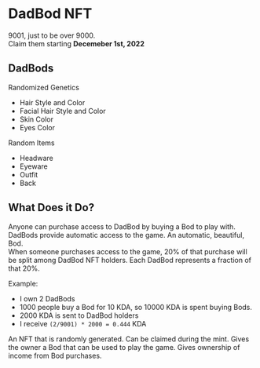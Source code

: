 # DadBod NFT
9001, just to be over 9000.  
Claim them starting **Decemeber 1st, 2022**

## DadBods
Randomized Genetics

- Hair Style and Color  
- Facial Hair Style and Color  
- Skin Color  
- Eyes Color  

Random Items

- Headware  
- Eyeware  
- Outfit  
- Back  

## What Does it Do?
Anyone can purchase access to DadBod by buying a Bod to play with.  
DadBods provide automatic access to the game. An automatic, beautiful, Bod.  
When someone purchases access to the game, 20% of that purchase will be split among DadBod NFT holders.
Each DadBod represents a fraction of that 20%.

Example:
- I own 2 DadBods  
- 1000 people buy a Bod for 10 KDA, so 10000 KDA is spent buying Bods.  
- 2000 KDA is sent to DadBod holders  
- I receive `(2/9001) * 2000 = 0.444` KDA  

An NFT that is randomly generated. Can be claimed during the mint. Gives the owner a Bod that can be used to play the game. Gives ownership of income from Bod purchases.